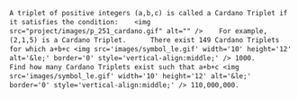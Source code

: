     A triplet of positive integers (a,b,c) is called a Cardano Triplet if it satisfies the condition:    <img src="project/images/p_251_cardano.gif" alt="" />    For example, (2,1,5) is a Cardano Triplet.      There exist 149 Cardano Triplets for which a+b+c <img src='images/symbol_le.gif' width='10' height='12' alt='&le;' border='0' style='vertical-align:middle;' /> 1000.      Find how many Cardano Triplets exist such that a+b+c <img src='images/symbol_le.gif' width='10' height='12' alt='&le;' border='0' style='vertical-align:middle;' /> 110,000,000.       